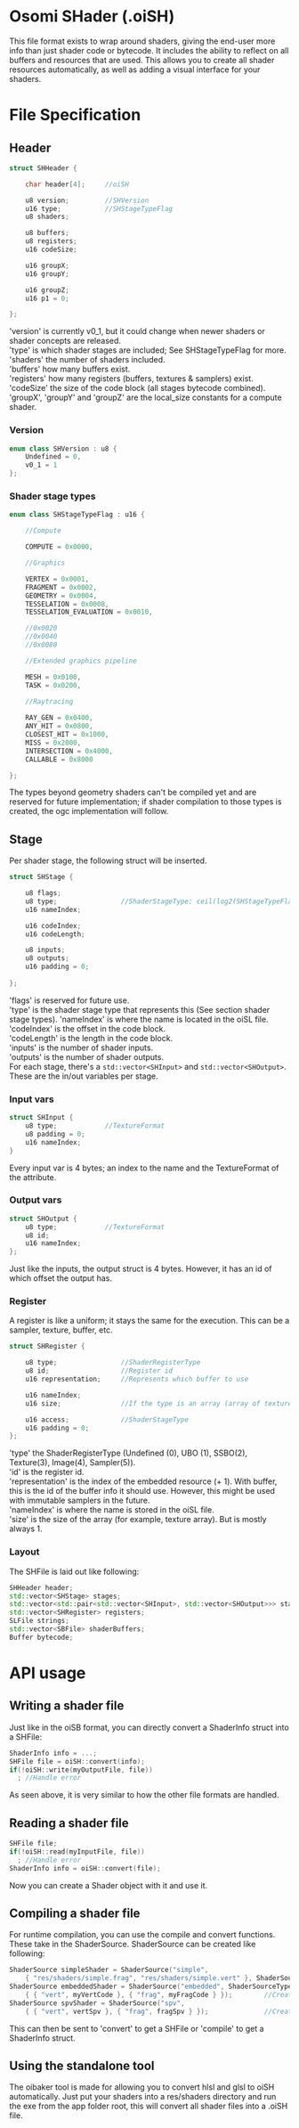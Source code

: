# Osomi SHader (.oiSH)
This file format exists to wrap around shaders, giving the end-user more info than just shader code or bytecode. It includes the ability to reflect on all buffers and resources that are used. This allows you to create all shader resources automatically, as well as adding a visual interface for your shaders.
# File Specification
## Header
```cpp
struct SHHeader {

	char header[4];		//oiSH

	u8 version;			//SHVersion
	u16 type;			//SHStageTypeFlag
	u8 shaders;

	u8 buffers;
	u8 registers;
	u16 codeSize;

	u16 groupX;
	u16 groupY;

	u16 groupZ;
	u16 p1 = 0;

};
```
'version' is currently v0_1, but it could change when newer shaders or shader concepts are released.  
'type' is which shader stages are included; See SHStageTypeFlag for more. 
'shaders' the number of shaders included.  
'buffers' how many buffers exist.  
'registers' how many registers (buffers, textures & samplers) exist.  
'codeSize' the size of the code block (all stages bytecode combined).
'groupX', 'groupY' and 'groupZ' are the local_size constants for a compute shader.

### Version

```cpp
enum class SHVersion : u8 {
	Undefined = 0,
	v0_1 = 1
};
```

### Shader stage types

```cpp
enum class SHStageTypeFlag : u16 {

	//Compute

	COMPUTE = 0x0000,

	//Graphics

	VERTEX = 0x0001,
	FRAGMENT = 0x0002,
	GEOMETRY = 0x0004,
	TESSELATION = 0x0008,
	TESSELATION_EVALUATION = 0x0010,

	//0x0020
	//0x0040
	//0x0080

	//Extended graphics pipeline

	MESH = 0x0100,
	TASK = 0x0200,
	
	//Raytracing

	RAY_GEN = 0x0400,
	ANY_HIT = 0x0800,
	CLOSEST_HIT = 0x1000,
	MISS = 0x2000,
	INTERSECTION = 0x4000,
	CALLABLE = 0x8000

};
```

The types beyond geometry shaders can't be compiled yet and are reserved for future implementation; if shader compilation to those types is created, the ogc implementation will follow.

## Stage

Per shader stage, the following struct will be inserted.
```cpp
struct SHStage {

	u8 flags;
	u8 type;				//ShaderStageType: ceil(log2(SHStageTypeFlag + 1))
	u16 nameIndex;

	u16 codeIndex;
	u16 codeLength;

	u8 inputs;
	u8 outputs;
	u16 padding = 0;
    
};
```
'flags' is reserved for future use.  
'type' is the shader stage type that represents this (See section shader stage types).
'nameIndex' is where the name is located in the oiSL file.  
'codeIndex' is the offset in the code block.  
'codeLength' is the length in the code block.  
'inputs' is the number of shader inputs.  
'outputs' is the number of shader outputs.  
For each stage, there's a `std::vector<SHInput>` and `std::vector<SHOutput>`. These are the in/out variables per stage.

### Input vars
```cpp
struct SHInput {
	u8 type;			//TextureFormat
	u8 padding = 0;
	u16 nameIndex;
}
```
Every input var is 4 bytes; an index to the name and the TextureFormat of the attribute.
### Output vars
```cpp
struct SHOutput {
	u8 type;			//TextureFormat
	u8 id;
	u16 nameIndex;
};
```
Just like the inputs, the output struct is 4 bytes. However, it has an id of which offset the output has.
### Register
A register is like a uniform; it stays the same for the execution. This can be a sampler, texture, buffer, etc.
```cpp
struct SHRegister {

	u8 type;				//ShaderRegisterType
	u8 id;					//Register id
	u16 representation;		//Represents which buffer to use

	u16 nameIndex;
	u16 size;				//If the type is an array (array of textures for example)

	u16 access;				//ShaderStageType
	u16 padding = 0;
};
```
'type' the ShaderRegisterType (Undefined (0), UBO (1), SSBO(2), Texture(3), Image(4), Sampler(5)).   
'id' is the register id.  
'representation' is the index of the embedded resource (+ 1). With buffer, this is the id of the buffer info it should use. However, this might be used with immutable samplers in the future.  
'nameIndex' is where the name is stored in the oiSL file.  
'size' is the size of the array (for example, texture array). But is mostly always 1.

### Layout
The SHFile is laid out like following:
```cpp
SHHeader header;
std::vector<SHStage> stages;
std::vector<std::pair<std::vector<SHInput>, std::vector<SHOutput>>> stageInputsOutputs;
std::vector<SHRegister> registers;
SLFile strings;
std::vector<SBFile> shaderBuffers;
Buffer bytecode;
```
# API usage
## Writing a shader file
Just like in the oiSB format, you can directly convert a ShaderInfo struct into a SHFile:
```cpp
ShaderInfo info = ...;
SHFile file = oiSH::convert(info);
if(!oiSH::write(myOutputFile, file))
  ; //Handle error
```
As seen above, it is very similar to how the other file formats are handled.
## Reading a shader file
```cpp
SHFile file;
if(!oiSH::read(myInputFile, file))
  ; //Handle error
ShaderInfo info = oiSH::convert(file);
```
Now you can create a Shader object with it and use it.
## Compiling a shader file
For runtime compilation, you can use the compile and convert functions. These take in the ShaderSource. ShaderSource can be created like following:
```cpp
ShaderSource simpleShader = ShaderSource("simple", 
    { "res/shaders/simple.frag", "res/shaders/simple.vert" }, ShaderSourceType::GLSL);  //Create from files (SPIRV/GLSL/HLSL)
ShaderSource embeddedShader = ShaderSource("embedded", ShaderSourceType::GLSL, 
    { { "vert", myVertCode }, { "frag", myFragCode } });        //Create from source (no relative includes)
ShaderSource spvShader = ShaderSource("spv", 
    { { "vert", vertSpv }, { "frag", fragSpv } });              //Create from spirv (has to be a CopyBuffer)
```
This can then be sent to 'convert' to get a SHFile or 'compile' to get a ShaderInfo struct.
## Using the standalone tool
The oibaker tool is made for allowing you to convert hlsl and glsl to oiSH automatically. Just put your shaders into a res/shaders directory and run the exe from the app folder root, this will convert all shader files into a .oiSH file.

